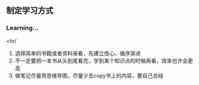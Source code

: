 ## 制定学习方式

### Learning...

<hr/

1. 选择简单的书籍或者资料来看，先建立信心，循序渐进
2. 不一定要把一本书从头到尾看完，学到某个知识点的时候再看，效率也许会更高
3. 做笔记尽量用思维导图，尽量少去copy书上的内容，要自己总结